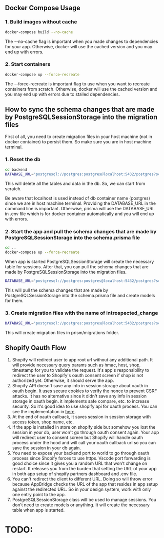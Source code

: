 
## Docker Compose Usage

### 1. Build images without cache
```bash	
docker-compose build --no-cache
```
The --no-cache flag is important when you made changes to dependencies for your app. Otherwise, docker will use the cached version and you may end up with errors.

### 2. Start containers

```bash
docker-compose up --force-recreate
```

The --force-recreate is important flag to use when you want to recreate containers from scratch. Otherwise, docker will use the cached version and you may end up with errors due to stalled dependencies.

## How to sync the schema changes that are made by PostgreSQLSessionStorage into the migration files


First of all, you need to create migration files in your host machine (not in docker container) to persist them. So make sure you are in host machine terminal.

### 1. Reset the db
```bash
cd backend
DATABASE_URL="postgresql://postgres:postgres@localhost:5432/postgres?schema=public" npx prisma migrate reset
```

This will delete all the tables and data in the db. So, we can start from scratch. 

Be aware that localhost is used instead of db container name (postgres) since we are in host machine terminal. Providing the DATABASE_URL in the command line is important. Otherwise, prisma will use the DATABASE_URL in .env file which is for docker container automatically and you will end up with errors.

### 2. Start the app and pull the schema changes that are made by PostgreSQLSessionStorage into the schema.prisma file

```bash
cd ..
docker-compose up --force-recreate
```

When app is started PostgreSQLSessionStorage will create the necessary table for sessions. After that, you can pull the schema changes that are made by PostgreSQLSessionStorage into the migration files.

```bash
DATABASE_URL="postgresql://postgres:postgres@localhost:5432/postgres?schema=public" npx prisma db pull
```

This will pull the schema changes that are made by PostgreSQLSessionStorage into the schema.prisma file and create models for them.

### 3. Create migration files with the name of introspected_change

```bash	
DATABASE_URL="postgresql://postgres:postgres@localhost:5432/postgres?schema=public" npx prisma migrate dev --name introspected_change
```

This will create migration files in prism/migrations folder.


## Shopify Oauth Flow
1. Shopify will redirect user to app root url without any additional path. It will provide necessary query params such as hmac, host, shop, timestamp for you to validate the request.
It's app's responsibility to redirect the user to Shopify's oauth consent screen if shop is not authorized yet. Otherwise, it should serve the app.
2. Shopify API doesn't save any info in session storage about oauth in oauth begin. It uses secure cookies to verify the nonce to prevent CSRF attacks. It has no alternative since it didn't save any info in session storage in oauth begin. it implements safe compare, etc. to increase security. So it's good idea to use shopify api for oauth process. You can see the implementation in [here](https://github.com/Shopify/shopify-api-js/blob/main/packages/shopify-api/lib/auth/index.ts).
3. At the end of oauth callback, it saves session in session storage with access token, shop name, etc.
4. If the app is installed in store on shopify side but somehow you lost the session in your db, user won't go through oauth consent again. Your app will redirect user to consent screen but Shopify will handle oauth process under the hood and will call your oauth callback url so you can save the session in your db again.
5. You need to expose your backend port to world to go through oauth process since Shopify forces to use https. Vscode port forwarding is good choice since it gives you a random URL that won't change on restart. It releases you from the burden that setting the URL of your app in both app setup of shopify partners dashboard and .env file. 
6. You can't redirect the client to different URL. Doing so will throw error because AppBridge checks the URL of the app that resides in app setup against the redirected URL. So in your design system, work with only one entry point to the app.
7. PostgreSQLSessionStorage class will be used to manage sessions. You don't need to create models or anything. It will create the necessary table when app is started.

# TODO:

